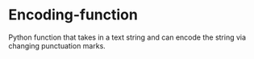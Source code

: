 # Encoding-function
Python function that takes in a text string and can encode the string via changing punctuation marks.
